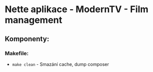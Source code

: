 # Nette aplikace - ModernTV - Film management

## Komponenty:

### Makefile:
- `make clean` - Smazání cache, dump composer
